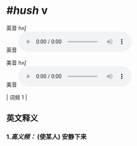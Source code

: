 # ***\#hush*** v
英音 hʌʃ  
英音
<audio src="./media/hush-B.aac" controls="controls"></audio>

美音 hʌʃ  
美音
<audio src="./media/hush.aac" controls="controls"></audio>



| 词频 1 |  

英文释义
---
### 1.*高义频：* **(使某人) 安静下来**  


